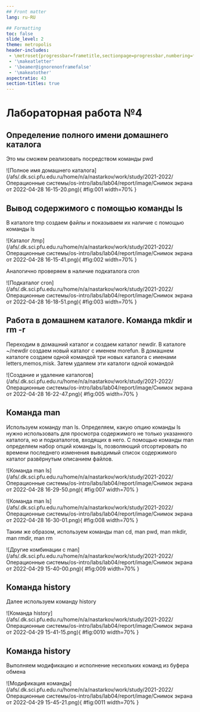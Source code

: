 ```yaml
---
## Front matter
lang: ru-RU

## Formatting
toc: false
slide_level: 2
theme: metropolis
header-includes: 
 - \metroset{progressbar=frametitle,sectionpage=progressbar,numbering=fraction}
 - '\makeatletter'
 - '\beamer@ignorenonframefalse'
 - '\makeatother'
aspectratio: 43
section-titles: true
---
```


# Лабораторная работа №4

## Определение полного имени домашнего каталога

Это мы сможем реализовать посредством команды pwd

![Полное имя домашнего каталога](/afs/.dk.sci.pfu.edu.ru/home/n/a/nastarkov/work/study/2021-2022/Операционные системы/os-intro/labs/lab04/report/image/Снимок экрана от 2022-04-28 16-15-20.png){ #fig:001 width=70% }

## Вывод содержимого с помощью команды ls

В каталоге tmp создаем файлы и показываем их наличие с помощью команды ls

![Каталог /tmp](/afs/.dk.sci.pfu.edu.ru/home/n/a/nastarkov/work/study/2021-2022/Операционные системы/os-intro/labs/lab04/report/image/Снимок экрана от 2022-04-28 16-15-41.png){ #fig:002 width=70% }

Аналогично проверяем в наличие подкаталога cron

![Подкаталог cron](/afs/.dk.sci.pfu.edu.ru/home/n/a/nastarkov/work/study/2021-2022/Операционные системы/os-intro/labs/lab04/report/image/Снимок экрана от 2022-04-28 16-18-51.png){ #fig:003 width=70% }

## Работа в домашнем каталоге. Команда mkdir и rm -r

Переходим в домашний каталог и создаем каталог newdir. В каталоге ~/newdir создаем новый каталог с именем morefun. В домашнем каталоге создаем одной командой три новых каталога с именами letters,memos,misk. Затем удаляем эти каталоги одной командой 

![Создание и удаление каталогов](/afs/.dk.sci.pfu.edu.ru/home/n/a/nastarkov/work/study/2021-2022/Операционные системы/os-intro/labs/lab04/report/image/Снимок экрана от 2022-04-28 16-22-47.png){ #fig:005 width=70% }

## Команда man

Используем команду man ls. Определяем, какую опцию команды ls нужно использовать для просмотра содержимого не только указанного каталога, но и подкаталогов, входящих в него. С помощью команды man определяем набор опций команды ls, позволяющий отсортировать по времени последнего изменения выводимый список содержимого каталог развёрнутым описанием файлов.

![Команда man ls](/afs/.dk.sci.pfu.edu.ru/home/n/a/nastarkov/work/study/2021-2022/Операционные системы/os-intro/labs/lab04/report/image/Снимок экрана от 2022-04-28 16-29-50.png){ #fig:007 width=70% }

![Команда man ls](/afs/.dk.sci.pfu.edu.ru/home/n/a/nastarkov/work/study/2021-2022/Операционные системы/os-intro/labs/lab04/report/image/Снимок экрана от 2022-04-28 16-30-01.png){ #fig:008 width=70% }

Таким же образом, используем команды man cd, man pwd, man mkdir, man rmdir, man rm

![Другие комбинации с man](/afs/.dk.sci.pfu.edu.ru/home/n/a/nastarkov/work/study/2021-2022/Операционные системы/os-intro/labs/lab04/report/image/Снимок экрана от 2022-04-29 15-40-00.png){ #fig:009 width=70% }

## Команда history

Далее используем команду history

![Команда history](/afs/.dk.sci.pfu.edu.ru/home/n/a/nastarkov/work/study/2021-2022/Операционные системы/os-intro/labs/lab04/report/image/Снимок экрана от 2022-04-29 15-41-15.png){ #fig:0010 width=70% }

## Команда history

Выполняем модификацию и исполнение нескольких команд из буфера обмена

![Модификация команды](/afs/.dk.sci.pfu.edu.ru/home/n/a/nastarkov/work/study/2021-2022/Операционные системы/os-intro/labs/lab04/report/image/Снимок экрана от 2022-04-29 15-45-21.png){ #fig:0011 width=70% }


